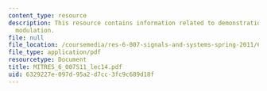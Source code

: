 ```yaml
---
content_type: resource
description: This resource contains information related to demonstration of amplitude
  modulation.
file: null
file_location: /coursemedia/res-6-007-signals-and-systems-spring-2011/6329227e097d95a2d7cc3fc9c689d18f_MITRES_6_007S11_lec14.pdf
file_type: application/pdf
resourcetype: Document
title: MITRES_6_007S11_lec14.pdf
uid: 6329227e-097d-95a2-d7cc-3fc9c689d18f
---
```

